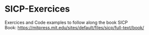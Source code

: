# SICP-Exercices
Exercices and Code examples to follow along the book SICP  
Book: https://mitpress.mit.edu/sites/default/files/sicp/full-text/book/
